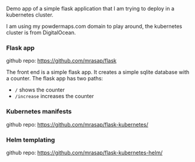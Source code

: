Demo app of a simple flask application that I am trying to deploy in a kubernetes cluster.

I am using my powdermaps.com domain to play around, the kubernetes cluster is from DigitalOcean.

### Flask app
github repo: https://github.com/mrasap/flask

The front end is a simple flask app. It creates a simple sqlite database with a counter. The flask app has two paths:    
- `/` shows the counter
- `/increase` increases the counter

### Kubernetes manifests
github repo: https://github.com/mrasap/flask-kubernetes/


### Helm templating
github repo: https://github.com/mrasap/flask-kubernetes-helm/
